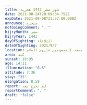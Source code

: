 ```yaml
---
title: شهر صفر 1443 هجرية
date: 2021-08-24T20:09:34.752Z
expDate: 2021-09-08T21:57:00.000Z
announce: ستخرج
notGoingComment: ". "
hijryMonth: صفر
hijryYear: 1443
dayOfSighting: الثلاثاء
dateOfSighting: 2021/9/7
location: مسجد المعصومين عليهم السلام
area: كبد
sunset: 18:05
age: 14:11
illumination: "0.6"
altitude: 7:36
stay: "35"
elongation: 8:59
report: لم تخرج بعد
reportComment: ". "
draft: "false"
---
```

